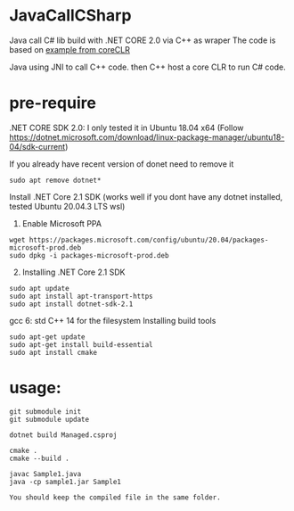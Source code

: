 # JavaCallCSharp
Java call C# lib build with .NET CORE 2.0 via C++ as wraper
The code is based on [example from coreCLR](https://github.com/dotnet/coreclr/tree/master/src/coreclr/hosts/unixcoreruncommon)

Java using JNI to call C++ code. then C++ host a core CLR to run C# code.
# pre-require

.NET CORE SDK 2.0: I only tested it in Ubuntu 18.04 x64 (Follow https://dotnet.microsoft.com/download/linux-package-manager/ubuntu18-04/sdk-current)

If you already have recent version of donet need to remove it

```
sudo apt remove dotnet*
```
Install .NET Core 2.1 SDK (works well if you dont have any dotnet installed, tested  Ubuntu 20.04.3 LTS wsl)

1. Enable Microsoft PPA

```
wget https://packages.microsoft.com/config/ubuntu/20.04/packages-microsoft-prod.deb 
sudo dpkg -i packages-microsoft-prod.deb
```

2. Installing .NET Core 2.1 SDK

```
sudo apt update 
sudo apt install apt-transport-https 
sudo apt install dotnet-sdk-2.1 
```

gcc 6: std C++ 14 for the filesystem
Installing build tools

```
sudo apt-get update
sudo apt-get install build-essential
sudo apt install cmake
```

# usage:
```
git submodule init
git submodule update

dotnet build Managed.csproj

cmake .
cmake --build . 

javac Sample1.java
java -cp sample1.jar Sample1 
```

`You should keep the compiled file in the same folder.`
